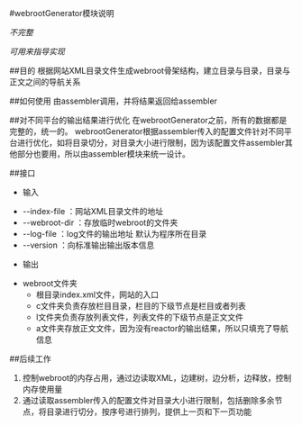 #webrootGenerator模块说明

*不完整*

*可用来指导实现*

##目的
根据网站XML目录文件生成webroot骨架结构，建立目录与目录，目录与正文之间的导航关系

##如何使用
由assembler调用，并将结果返回给assembler

##对不同平台的输出结果进行优化
在webrootGenerator之前，所有的数据都是完整的，统一的。
webrootGenerator根据assembler传入的配置文件针对不同平台进行优化，如将目录切分，对目录大小进行限制，因为该配置文件assembler其他部分也要用，所以由assembler模块来统一设计。

##接口
- 输入
 * --index-file ：网站XML目录文件的地址
 * --webroot-dir ：存放临时webroot的文件夹
 * --log-file ：log文件的输出地址 默认为程序所在目录
 * --version ：向标准输出输出版本信息
- 输出
 * webroot文件夹
     * 根目录index.xml文件，网站的入口
     * c文件夹负责存放栏目目录，栏目的下级节点是栏目或者列表
     * l文件夹负责存放列表文件，列表文件的下级节点是正文文件
     * a文件夹存放正文文件，因为没有reactor的输出结果，所以只填充了导航信息

##后续工作
1. 控制webroot的内存占用，通过边读取XML，边建树，边分析，边释放，控制内存使用量
2. 通过读取assembler传入的配置文件对目录大小进行限制，包括删除多余节点，将目录进行切分，按序号进行排列，提供上一页和下一页功能


